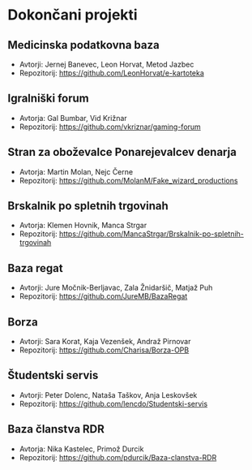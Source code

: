 # Dokončani projekti

## Medicinska podatkovna baza
* Avtorji: Jernej Banevec, Leon Horvat, Metod Jazbec
* Repozitorij: https://github.com/LeonHorvat/e-kartoteka

## Igralniški forum
* Avtorja: Gal Bumbar, Vid Križnar
* Repozitorij: https://github.com/vkriznar/gaming-forum

## Stran za oboževalce Ponarejevalcev denarja
* Avtorja: Martin Molan, Nejc Černe
* Repozitorij: https://github.com/MolanM/Fake_wizard_productions

## Brskalnik po spletnih trgovinah
* Avtorja: Klemen Hovnik, Manca Strgar
* Repozitorij: https://github.com/MancaStrgar/Brskalnik-po-spletnih-trgovinah

## Baza regat
* Avtorji: Jure Močnik-Berljavac, Zala Žnidaršič, Matjaž Puh
* Repozitorij: https://github.com/JureMB/BazaRegat

## Borza
* Avtorji: Sara Korat, Kaja Vezenšek, Andraž Pirnovar
* Repozitorij: https://github.com/Charisa/Borza-OPB

## Študentski servis
* Avtorji: Peter Dolenc, Nataša Taškov, Anja Leskovšek
* Repozitorij: https://github.com/lencdo/Studentski-servis

## Baza članstva RDR
* Avtorja: Nika Kastelec, Primož Durcik
* Repozitorij: https://github.com/pdurcik/Baza-clanstva-RDR
